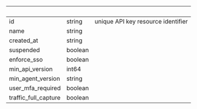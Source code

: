 <!-- Code generated for API Clients. DO NOT EDIT. -->

| &nbsp; | &nbsp; | &nbsp; |
|---|---|---|
| id | string | unique API key resource identifier |
| name | string |  |
| created_at | string |  |
| suspended | boolean |  |
| enforce_sso | boolean |  |
| min_api_version | int64 |  |
| min_agent_version | string |  |
| user_mfa_required | boolean |  |
| traffic_full_capture | boolean |  |